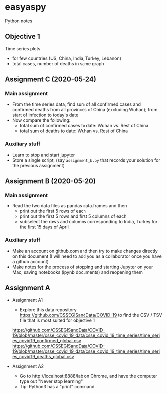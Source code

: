 # easyaspy
Python notes

## Objective 1

Time series plots

- for few countries (US, China, India, Turkey, Lebanon)
- total cases, number of deaths in same graph

## Assignment C (2020-05-24)

### Main assignment 

- From the time series data, find sum of all confirmed cases and confirmed deaths from all provinces of China (excluding Wuhan); from start of infection to today's date
- Now compare the following:
	- total sum of confirmed cases to date: Wuhan vs. Rest of China
	- total sum of deaths to date: Wuhan vs. Rest of China

### Auxiliary stuff

- Learn to stop and start jupyter
- Store a single script, (say `assignment_b.py` that records your solution for the previous assignment)

## Assignment B (2020-05-20)

### Main assignment

- Read the two data files as pandas data.frames and then
    - print out the first 5 rows of each
    - print out the first 5 rows and first 5 columns of each
    - subselect the rows and columns corresponding to India, Turkey for the first 15 days of April
    
### Auxiliary stuff
- Make an account on github.com and then try to make changes directly on this document (I will need to add you as a collaborator once you have a github account)
- Make notes for the process of stopping and starting Jupyter on your Mac, saving notebooks (ipynb documents) and reopening them

## Assignment A
  
- Assignment A1
	- Explore this data repository https://github.com/CSSEGISandData/COVID-19 to find the CSV / TSV file that is most suited for objective 1

	https://github.com/CSSEGISandData/COVID-19/blob/master/csse_covid_19_data/csse_covid_19_time_series/time_series_covid19_confirmed_global.csv
	https://github.com/CSSEGISandData/COVID-19/blob/master/csse_covid_19_data/csse_covid_19_time_series/time_series_covid19_deaths_global.csv

- Assignment A2
	- Go to http://localhost:8888/lab on Chrome, and have the computer type out "Never stop learning"
	- Tip: Python3 has a "print" command


